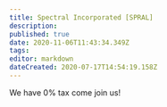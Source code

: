 ```yaml
---
title: Spectral Incorporated [SPRAL]
description: 
published: true
date: 2020-11-06T11:43:34.349Z
tags: 
editor: markdown
dateCreated: 2020-07-17T14:54:19.158Z
---
```


We have 0% tax come join us!